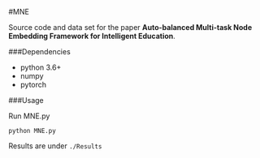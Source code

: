 #MNE

Source code and data set for the paper **Auto-balanced Multi-task Node Embedding Framework for Intelligent Education**.


###Dependencies

- python 3.6+
- numpy
- pytorch

###Usage

Run MNE.py
```
python MNE.py
```

Results are under `./Results`





